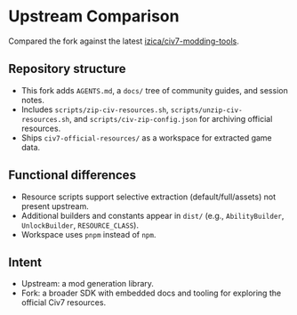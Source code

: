 # Upstream Comparison

Compared the fork against the latest [izica/civ7-modding-tools](https://github.com/izica/civ7-modding-tools).

## Repository structure
- This fork adds `AGENTS.md`, a `docs/` tree of community guides, and session notes.
- Includes `scripts/zip-civ-resources.sh`, `scripts/unzip-civ-resources.sh`, and `scripts/civ-zip-config.json` for archiving official resources.
- Ships `civ7-official-resources/` as a workspace for extracted game data.

## Functional differences
- Resource scripts support selective extraction (default/full/assets) not present upstream.
- Additional builders and constants appear in `dist/` (e.g., `AbilityBuilder`, `UnlockBuilder`, `RESOURCE_CLASS`).
- Workspace uses `pnpm` instead of `npm`.

## Intent
- Upstream: a mod generation library.
- Fork: a broader SDK with embedded docs and tooling for exploring the official Civ7 resources.

